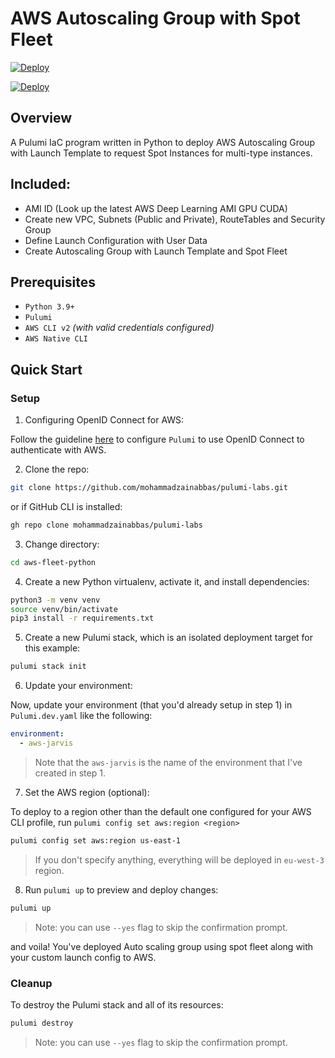 # AWS Autoscaling Group with Spot Fleet

[![Deploy](https://get.pulumi.com/new/button.svg)](https://app.pulumi.com/new)

[![Deploy](https://get.pulumi.com/new/button.svg)](https://app.pulumi.com/new?template=https://github.com/pulumi/examples/tree/master/aws-py-apigatewayv2-eventbridge)

## Overview

A Pulumi IaC program written in Python to deploy AWS Autoscaling Group with Launch Template to request Spot Instances for multi-type instances.

## Included:

- AMI ID (Look up the latest AWS Deep Learning AMI GPU CUDA)
- Create new VPC, Subnets (Public and Private), RouteTables and Security Group
- Define Launch Configuration with User Data
- Create Autoscaling Group with Launch Template and Spot Fleet

## Prerequisites

* `Python 3.9+`
* `Pulumi`
* `AWS CLI v2` _(with valid credentials configured)_
* `AWS Native CLI`

## Quick Start

### Setup

1. Configuring OpenID Connect for AWS:

Follow the guideline [here](https://www.pulumi.com/docs/pulumi-cloud/oidc/aws/) to configure `Pulumi` to use OpenID Connect to authenticate with AWS.

2. Clone the repo:

```bash
git clone https://github.com/mohammadzainabbas/pulumi-labs.git
```

or if GitHub CLI is installed:

```bash
gh repo clone mohammadzainabbas/pulumi-labs
```

3. Change directory:

```bash
cd aws-fleet-python
```

4. Create a new Python virtualenv, activate it, and install dependencies:

```bash
python3 -m venv venv
source venv/bin/activate
pip3 install -r requirements.txt
```

5. Create a new Pulumi stack, which is an isolated deployment target for this example:

```bash
pulumi stack init
```

6. Update your environment:

Now, update your environment (that you'd already setup in step 1) in `Pulumi.dev.yaml` like the following:

```yaml
environment:
  - aws-jarvis
```

> Note that the `aws-jarvis` is the name of the environment that I've created in step 1.

7. Set the AWS region (optional):

To deploy to a region other than the default one configured for your AWS CLI profile, run `pulumi config set aws:region <region>`

```bash
pulumi config set aws:region us-east-1
```

> If you don't specify anything, everything will be deployed in `eu-west-3` region.

8. Run `pulumi up` to preview and deploy changes:

```bash
pulumi up
```

> Note: you can use `--yes` flag to skip the confirmation prompt.

and voila! You've deployed Auto scaling group using spot fleet along with your custom launch config to AWS.

### Cleanup

To destroy the Pulumi stack and all of its resources:

```bash
pulumi destroy
```

> Note: you can use `--yes` flag to skip the confirmation prompt.